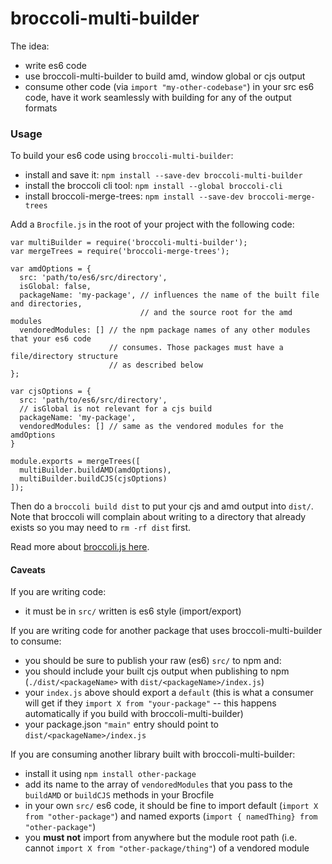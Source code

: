 # broccoli-multi-builder

The idea:

  * write es6 code
  * use broccoli-multi-builder to build amd, window global or cjs output
  * consume other code (via `import "my-other-codebase"`) in your src es6 code, have it work seamlessly with building for any of the output formats

### Usage

To build your es6 code using `broccoli-multi-builder`:

  * install and save it: `npm install --save-dev broccoli-multi-builder`
  * install the broccoli cli tool: `npm install --global broccoli-cli`
  * install broccoli-merge-trees: `npm install --save-dev broccoli-merge-trees`

Add a `Brocfile.js` in the root of your project with the following code:
```
var multiBuilder = require('broccoli-multi-builder');
var mergeTrees = require('broccoli-merge-trees');

var amdOptions = {
  src: 'path/to/es6/src/directory',
  isGlobal: false,
  packageName: 'my-package', // influences the name of the built file and directories,
                             // and the source root for the amd modules
  vendoredModules: [] // the npm package names of any other modules that your es6 code
                      // consumes. Those packages must have a file/directory structure
                      // as described below
};

var cjsOptions = {
  src: 'path/to/es6/src/directory',
  // isGlobal is not relevant for a cjs build
  packageName: 'my-package',
  vendoredModules: [] // same as the vendored modules for the amdOptions
}

module.exports = mergeTrees([
  multiBuilder.buildAMD(amdOptions),
  multiBuilder.buildCJS(cjsOptions)
]);
```

Then do a `broccoli build dist` to put your cjs and amd output into `dist/`.
Note that broccoli will complain about writing to a directory that already exists
so you may need to `rm -rf dist` first.

Read more about [broccoli.js here](https://github.com/broccolijs/broccoli).

#### Caveats

If you are writing code:

  * it must be in `src/` written is es6 style (import/export)

If you are writing code for another package that uses broccoli-multi-builder to consume:

  * you should be sure to publish your raw (es6) `src/` to npm and:
  * you should include your built cjs output when publishing to npm (`./dist/<packageName>` with `dist/<packageName>/index.js`)
  * your `index.js` above should export a `default` (this is what a consumer will get if they `import X from "your-package"` -- this happens automatically if you build with broccoli-multi-builder)
  * your package.json `"main"` entry should point to `dist/<packageName>/index.js`

If you are consuming another library built with broccoli-multi-builder:

  * install it using `npm install other-package`
  * add its name to the array of `vendoredModules` that you pass to the `buildAMD` or `buildCJS` methods in your Brocfile
  * in your own `src/` es6 code, it should be fine to import default (`import X from "other-package"`) and named exports (`import { namedThing} from "other-package"`)
  * you **must not** import from anywhere but the module root path (i.e. cannot `import X from "other-package/thing"`) of a vendored module
